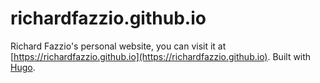 # richardfazzio.github.io

Richard Fazzio's personal website, you can visit it at [https://richardfazzio.github.io](https://richardfazzio.github.io). Built with [Hugo](https://gohugo.io/).


